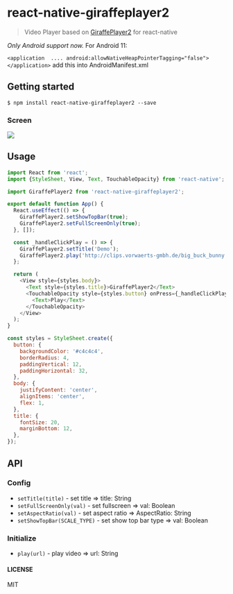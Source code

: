 # react-native-giraffeplayer2

> Video Player based on [GiraffePlayer2](https://github.com/tcking/GiraffePlayer2) for react-native

*Only Android support now.*
For Android 11:

`
<application 
             ....
             android:allowNativeHeapPointerTagging="false">
</application>
`
add this into AndroidManifest.xml

## Getting started

`$ npm install react-native-giraffeplayer2 --save`


### Screen

![](https://raw.githubusercontent.com/grovertb/react-native-giraffeplayer2/master/screens/demo.gif)

## Usage
```javascript
import React from 'react';
import {StyleSheet, View, Text, TouchableOpacity} from 'react-native';

import GiraffePlayer2 from 'react-native-giraffeplayer2';

export default function App() {
  React.useEffect(() => {
    GiraffePlayer2.setShowTopBar(true);
    GiraffePlayer2.setFullScreenOnly(true);
  }, []);

  const _handleClickPlay = () => {
    GiraffePlayer2.setTitle('Demo');
    GiraffePlayer2.play('http://clips.vorwaerts-gmbh.de/big_buck_bunny.mp4');
  };

  return (
    <View style={styles.body}>
      <Text style={styles.title}>GiraffePlayer2</Text>
      <TouchableOpacity style={styles.button} onPress={_handleClickPlay}>
        <Text>Play</Text>
      </TouchableOpacity>
    </View>
  );
}

const styles = StyleSheet.create({
  button: {
    backgroundColor: '#c4c4c4',
    borderRadius: 4,
    paddingVertical: 12,
    paddingHorizontal: 32,
  },
  body: {
    justifyContent: 'center',
    alignItems: 'center',
    flex: 1,
  },
  title: {
    fontSize: 20,
    marginBottom: 12,
  },
});
```

## API

### Config
* `setTitle(title)` - set title => title: String
* `setFullScreenOnly(val)` - set fullscreen => val: Boolean
* `setAspectRatio(val)` - set aspect ratio => AspectRatio: String
* `setShowTopBar(SCALE_TYPE)` - set show top bar type => val: Boolean

### Initialize
* `play(url)` - play video => url: String

#### LICENSE
MIT
